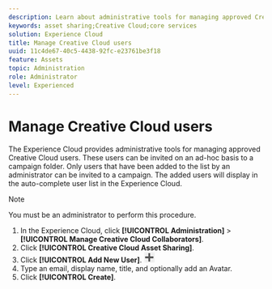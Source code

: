 ```yaml
---
description: Learn about administrative tools for managing approved Creative Cloud users in Experience Cloud. 
keywords: asset sharing;Creative Cloud;core services
solution: Experience Cloud
title: Manage Creative Cloud users 
uuid: 11c4de67-40c5-4438-92fc-e23761be3f18
feature: Assets
topic: Administration
role: Administrator
level: Experienced
---
```


# Manage Creative Cloud users

The Experience Cloud provides administrative tools for managing approved Creative Cloud users. These users can be invited on an ad-hoc basis to a campaign folder. Only users that have been added to the list by an administrator can be invited to a campaign. The added users will display in the auto-complete user list in the Experience Cloud.

>[!NOTE]
>
>You must be an administrator to perform this procedure.

1. In the Experience Cloud, click **[!UICONTROL Administration]** > **[!UICONTROL Manage Creative Cloud Collaborators]**.
1. Click **[!UICONTROL Creative Cloud Asset Sharing]**.
1. Click **[!UICONTROL Add New User]**.  ![](assets/mac_add_icon.png)
1. Type an email, display name, title, and optionally add an Avatar.
1. Click **[!UICONTROL Create]**.
